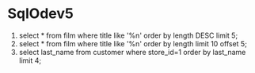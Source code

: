 # SqlOdev5
1) select * from film
where title like '%n'
order by length DESC
limit 5;
2) select * from film
where title like '%n'
order by length 
limit 10
offset 5;
3) select last_name from customer
where store_id=1
order by last_name
limit 4;
